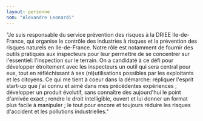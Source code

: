 ```yaml
---
layout: personne
nom: "Alexandre Leonardi"
---
```

"Je suis responsable du service prévention des risques à la DRIEE Ile-de-France, qui organise le contrôle des industries à risques et la prévention des risques naturels en Ile-de-France. Notre rôle est notamment de fournir des outils pratiques aux inspecteurs pour leur permettre de se concentrer sur l'essentiel: l'inspection sur le terrain. On a candidaté à ce défi pour développer étroitement avec les inspecteurs un outil qui sera central pour eux, tout en réfléchissant à ses (ré)utilisations possibles par les exploitants et les citoyens. Ce qui me tient à coeur dans la démarche: répliquer l'esprit start-up que j'ai connu et aimé dans mes précédentes expériences ; développer un produit évolutif, sans connaître dès aujourd'hui le point d'arrivée exact ; rendre le droit intelligible, ouvert et lui donner un format plus facile à manipuler ; le tout pour encore et toujours réduire les risques d'accident et les pollutions industrielles."

